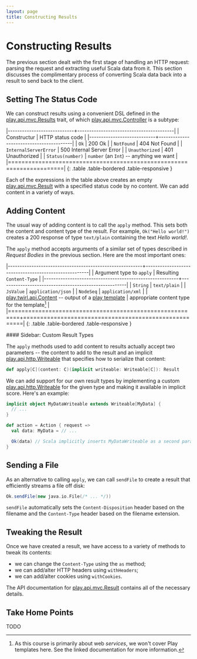 ```yaml
---
layout: page
title: Constructing Results
---
```


# Constructing Results

The previous section dealt with the first stage of handling an HTTP request: parsing the request and extracting useful Scala data from it. This section discusses the complimentary process of converting Scala data back into a result to send back to the client.

## Setting The Status Code

We can construct results using a convenient DSL defined in the [play.api.mvc.Results] trait, of which [play.api.mvc.Controller] is a subtype:

|----------------------------+-----------------------------------------|
| Constructur                | HTTP status code                        |
|----------------------------+-----------------------------------------|
| `Ok`                       | 200 Ok                                  |
| `NotFound`                 | 404 Not Found                           |
| `InternalServerError`      | 500 Internal Server Error               |
| `Unauthorized`             | 401 Unauthorized                        |
| `Status(number)`           | `number` (an `Int`) -- anything we want |
|======================================================================|
{: .table .table-bordered .table-responsive }

Each of the expressions in the table above creates an empty [play.api.mvc.Result] with a specified status code by no content. We can add content in a variety of ways.

[play.api.mvc.Results]:    https://www.playframework.com/documentation/2.3.x/api/scala/index.html#play.api.mvc.Results
[play.api.mvc.Controller]: https://www.playframework.com/documentation/2.3.x/api/scala/index.html#play.api.mvc.Controller
[play.api.mvc.Result]:     https://www.playframework.com/documentation/2.3.x/api/scala/index.html#play.api.mvc.Result

## Adding Content

The usual way of adding content is to call the `apply` method. This sets both the content and content type of the result. For example, `Ok("Hello world!")` creates a 200 response of type `text/plain` containing the text *Hello world!*.

The `apply` method accepts arguments of a similar set of types described in *Request Bodies* in the previous section. Here are the most important ones:

|---------------------------------------------------------+------------------------------------------------------|
| Argument type to `apply`                                | Resulting `Content-Type`                             |
|---------------------------------------------------------+------------------------------------------------------|
| `String`                                                | `text/plain`                                         |
| `JsValue`                                               | `application/json`                                   |
| `NodeSeq`                                               | `application/xml`                                    |
| [play.twirl.api.Content] -- output of a [play template] | appropriate content type for the template[^template] |
|=========================================================+======================================================|
{: .table .table-bordered .table-responsive }

[play.twirl.api.Content]: https://github.com/playframework/twirl/blob/master/api/src/main/scala/play/twirl/api/Content.scala
[play template]:          https://www.playframework.com/documentation/2.3.x/ScalaTemplates

[^template]: As this course is primarily about web *services*, we won't cover Play templates here. See the linked documentation for more information.

<div class="callout callout-info">
#### Sidebar: Custom Result Types

The `apply` methods used to add content to results actually accept two parameters -- the content to add to the result and an implicit [play.api.http.Writeable] that specifies how to serialize that content:

~~~ scala
def apply[C](content: C)(implicit writeable: Writeable[C]): Result
~~~

We can add support for our own result types by implementing a custom [play.api.http.Writeable] for the given type and making it available in implicit score. Here's an example:

~~~ scala
implicit object MyDataWriteable extends Writeable[MyData] {
  // ...
}

def action = Action { request =>
  val data: MyData = // ...

  Ok(data) // Scala implicitly inserts MyDataWriteable as a second parameter
}
~~~

[play.api.http.Writeable]: https://www.playframework.com/documentation/2.3.x/api/scala/index.html#play.api.http.Writeable
</div>

## Sending a File

As an alternative to calling `apply`, we can call `sendFile` to create a result that efficiently streams a file off disk:

~~~ scala
Ok.sendFile(new java.io.File(/* ... */))
~~~

`sendFile` automatically sets the `Content-Disposition` header based on the filename and the `Content-Type` header based on the filename extension.

## Tweaking the Result

Once we have created a result, we have access to a variety of methods to tweak its contents:

 - we can change the `Content-Type` using the `as` method;
 - we can add/alter HTTP headers using `withHeaders`;
 - we can add/alter cookies using `withCookies`.

The API documentation for [play.api.mvc.Result] contains all of the necessary details.

[play.api.mvc.Result]: https://www.playframework.com/documentation/2.3.x/api/scala/index.html#play.api.mvc.Result

## Take Home Points

TODO